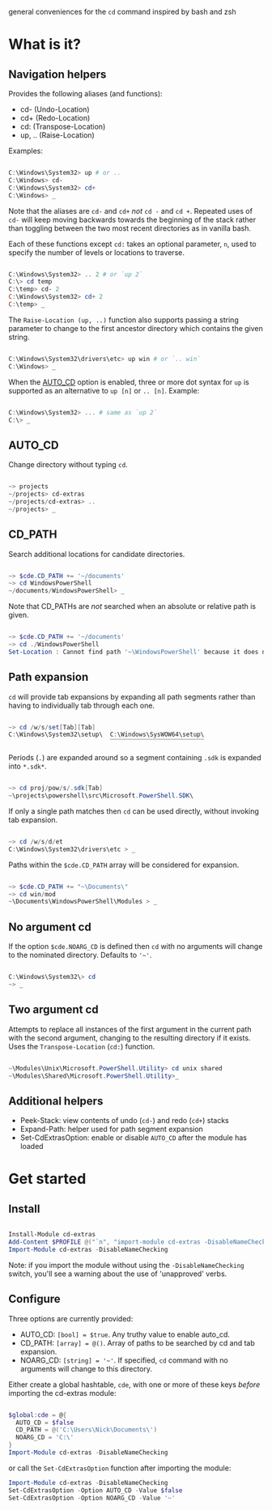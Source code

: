 general conveniences for the `cd` command inspired by bash and zsh

What is it?
==========

Navigation helpers
---------

Provides the following aliases (and functions):

* cd- (Undo-Location)
* cd+ (Redo-Location)
* cd: (Transpose-Location)
* up, .. (Raise-Location)

Examples:

```powershell

C:\Windows\System32> up # or ..
C:\Windows> cd-
C:\Windows\System32> cd+
C:\Windows> _
```

Note that the aliases are `cd-` and `cd+` *not* `cd -` and `cd +`. Repeated uses of `cd-` will keep moving backwards towards the beginning of the stack rather than toggling between the two most recent directories as in vanilla bash.

Each of these functions except `cd:` takes an optional parameter, `n`, used to specify the number of levels
or locations to traverse.

```powershell

C:\Windows\System32> .. 2 # or `up 2`
C:\> cd temp
C:\temp> cd- 2
C:\Windows\System32> cd+ 2
C:\temp> _
```

The `Raise-Location (up, ..)` function also supports passing a string parameter to change to the first ancestor directory which contains the given string.

```powershell

C:\Windows\System32\drivers\etc> up win # or `.. win`
C:\Windows> _
```

When the [AUTO_CD](#auto_cd) option is enabled, three or more dot syntax for `up` is supported as an alternative to `up [n]` or `.. [n]`. Example:

```powershell

C:\Windows\System32> ... # same as `up 2`
C:\> _
```

AUTO_CD
-------

Change directory without typing `cd`.

```powershell

~> projects
~/projects> cd-extras
~/projects/cd-extras> ..
~/projects> _
```

CD_PATH
--------

Search additional locations for candidate directories.

```powershell

~> $cde.CD_PATH += '~/documents'
~> cd WindowsPowerShell
~/documents/WindowsPowerShell> _
```

Note that CD_PATHs are _not_ searched when an absolute or relative path is given.

```powershell

~> $cde.CD_PATH += '~/documents'
~> cd ./WindowsPowerShell
Set-Location : Cannot find path '~\WindowsPowerShell' because it does not exist.
```

Path expansion
-----------

`cd` will provide tab expansions by expanding all path segments rather than having to individually tab through each one.

```powershell

~> cd /w/s/set[Tab][Tab]
C:\Windows\System32\setup\  C:\Windows\SysWOW64\setup\
                            ‾‾‾‾‾‾‾‾‾‾‾‾‾‾‾‾‾‾‾‾‾‾‾‾‾‾
```

Periods (`.`) are expanded around so a segment containing `.sdk` is expanded into `*.sdk*`.

```powershell

~> cd proj/pow/s/.sdk[Tab]
~\projects\powershell\src\Microsoft.PowerShell.SDK\
```

If only a single path matches then `cd` can be used directly, without invoking tab expansion.

```powershell

~> cd /w/s/d/et
C:\Windows\System32\drivers\etc > _
```

Paths within the `$cde.CD_PATH` array will be considered for expansion.

```powershell

~> $cde.CD_PATH += "~\Documents\"
~> cd win/mod
~\Documents\WindowsPowerShell\Modules > _
```

No argument cd
----------

If the option `$cde.NOARG_CD` is defined then `cd` with no arguments will change to the nominated directory. Defaults to `'~'`.

```powershell

C:\Windows\System32\> cd
~> _
```

Two argument cd
----------

Attempts to replace all instances of the first argument in the current path with the second argument,
changing to the resulting directory if it exists. Uses the `Transpose-Location` (`cd:`) function.

```powershell

~\Modules\Unix\Microsoft.PowerShell.Utility> cd unix shared
~\Modules\Shared\Microsoft.PowerShell.Utility>_
```

Additional helpers
---------

* Peek-Stack: view contents of undo (`cd-`) and redo (`cd+`) stacks
* Expand-Path: helper used for path segment expansion
* Set-CdExtrasOption: enable or disable `AUTO_CD` after the module has loaded

Get started
=======

Install
-------

```powershell

Install-Module cd-extras
Add-Content $PROFILE @("`n", "import-module cd-extras -DisableNameChecking")
Import-Module cd-extras -DisableNameChecking
```

Note: if you import the module without using the `-DisableNameChecking` switch, you'll see a warning about
the use of 'unapproved' verbs.

Configure
--------

Three options are currently provided:

* AUTO_CD: `[bool] = $true`. Any truthy value to enable auto_cd.
* CD_PATH: `[array] = @()`. Array of paths to be searched by cd and tab expansion.
* NOARG_CD: `[string] = '~'`. If specified, `cd` command with no arguments will change to this directory.

Either create a global hashtable, `cde`, with one or more of these keys _before_ importing the cd-extras module:

```powershell

$global:cde = @{
  AUTO_CD = $false
  CD_PATH = @('C:\Users\Nick\Documents\')
  NOARG_CD = 'C:\'
}
Import-Module cd-extras -DisableNameChecking
```

or call the `Set-CdExtrasOption` function after importing the module:

```powershell
Import-Module cd-extras -DisableNameChecking
Set-CdExtrasOption -Option AUTO_CD -Value $false
Set-CdExtrasOption -Option NOARG_CD -Value '~'
```